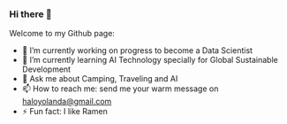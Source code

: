 ### Hi there 👋

<!--
**YolandaKrisnadita/YolandaKrisnadita** is a ✨ _special_ ✨ repository because its `README.md` (this file) appears on your GitHub profile.-->

Welcome to my Github page:

- 🔭 I’m currently working on progress to become a Data Scientist
- 🌱 I’m currently learning AI Technology specially for Global Sustainable Development
- 💬 Ask me about Camping, Traveling and AI
- 📫 How to reach me: send me your warm message on haloyolanda@gmail.com
- ⚡ Fun fact: I like Ramen 
